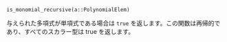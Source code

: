 ```
is_monomial_recursive(a::PolynomialElem)
```

与えられた多項式が単項式である場合は `true` を返します。この関数は再帰的であり、すべてのスカラー型は true を返します。
